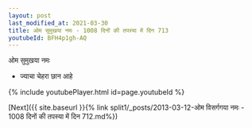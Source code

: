 ```yaml
---
layout: post
last_modified_at: 2021-03-30
title: ओम सुमुखया नमः - 1008 दिनों की तपस्या में दिन 713
youtubeId: BFH4p1gh-AQ
---
```

 
 
 ओम सुमुखया नमः  
 
 -  ज्याचा चेहरा छान आहे 
 
  
 
  
 
 
 
 
 
 


{% include youtubePlayer.html id=page.youtubeId %}
 
[Next]({{ site.baseurl }}{% link  split1/_posts/2013-03-12-ओम विसर्गगया नमः - 1008 दिनों की तपस्या में दिन 712.md%})
 
